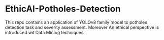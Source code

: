 # EthicAI-Potholes-Detection
This repo contains an application of YOLOv8 family model to potholes detection task and severity assessment. Moreover An ethical perspective is introduced wit Data Mining  techniques

